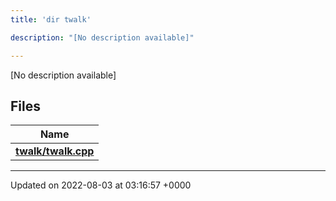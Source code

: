 ```yaml
---
title: 'dir twalk'

description: "[No description available]"

---
```







[No description available]

## Files

| Name           |
| -------------- |
| **[twalk/twalk.cpp](/documentation/code/gambit_sphinx/files/twalk_8cpp/#file-twalk.cpp)**  |






-------------------------------

Updated on 2022-08-03 at 03:16:57 +0000
